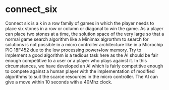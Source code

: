 # connect_six
Connect six is a k in a row family of games in which the player needs to place six stones in a row or column or diagonal to win the game. As a player can place two stones at a time, the solution space of the very large so that a normal game search algorithm like a Minimax algrorthm to search for solutions is not possible in a micro controller architecture like in a Microchip PIC 18F452 due to the low processing power+low memory. Try to implement a good algorithm is a tedious task here as the AI should be fair enough competitive to a user or a player who plays against it. In this circumstances, we have developed an AI which is fairly competitive enough to compete against a human player with the implementation of modified algorithms to suit the scarce resources in the micro controller. The AI can give a move within 10 seconds with a 40Mhz clock.

